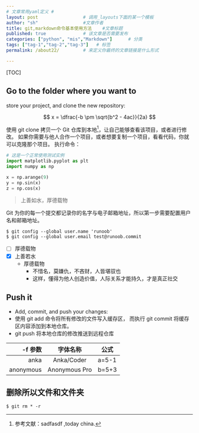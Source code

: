 ```yaml
---
# 文章常用yaml定义 #
layout: post                 # 调用_layouts下面的某一个模板
author: "sh"                 #文章作者      
title: git,markdown命令基本使用方法    #文章标题
published: true              # 该文章是否需要发布
categories: ["python", "mis","Markdown"]      # 分类
tags: ["tag-1","tag-2","tag-3"]   # 标签
permalink: /about22/         # 来定义你最终的文章链接是什么形式

---
```


[TOC]

## Go to the folder where you want to ##
store your project, and clone the new repository:

$$
x = \dfrac{-b \pm \sqrt{b^2 - 4ac}}{2a}
$$

使用 git clone 拷贝一个 Git 仓库到本地[^1]，让自己能够查看该项目，或者进行修改。
如果你需要与他人合作一个项目，或者想要复制一个项目，看看代码，你就可以克隆那个项目。 执行命令：
```python
# 这是一个正常使用测试实例
import matplotlib.pyplot as plt
import numpy as np

x = np.arange(9)
y = np.sin(x)
z = np.cos(x)
```
>上善如水，厚德载物

Git 为你的每一个提交都记录你的名字与电子邮箱地址，所以第一步需要配置用户名和邮箱地址。
```
$ git config --global user.name 'runoob'
$ git config --global user.email test@runoob.commit
```
+ [ ] 厚德载物
+ [x] 上善若水
  - 厚德载物
    * 不惜名，莫嫌仇，不吝财，人皆堪驭也
    * 这样，懂得为他人创造价值，人际关系才能持久，才是真正社交

## Push it ##
* Add, commit, and push your changes:
* 使用 git add 命令将所有修改的文件写入缓存区， 而执行 git commit 将缓存区内容添加到本地仓库。
* git push 将本地仓库的修改推送到远程仓库

| -f 参数    |         字体名称         |   公式   |
| --------: | :-------------------: | ---- |
| anka        |        Anka/Coder       |  a=5-1   |
| anonymous   |      Anonymous Pro      |   b=5+3  |

## 删除所以文件和文件夹 ##
```
$ git rm * -r
```

[^1]: 参考文献：sadfasdf ,today china.
